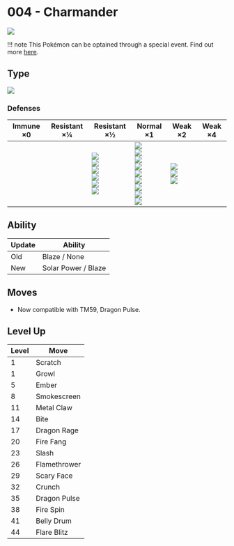 # 004 - Charmander
![][004]

!!! note
    This Pokémon can be optained through a special event. Find out more [here](../../special_events/#kanto-starter).

## Type

![][fire]

### Defenses

Immune ×0 | Resistant ×¼ | Resistant ×½                                                                         | Normal ×1                                                                                                                                         | Weak ×2                                      | Weak ×4 | 
---       | ---          | ---                                                                                  | ---                                                                                                                                               | ---                                          | ---     | 
          |              | ![][bug]<br> ![][steel]<br> ![][fire]<br> ![][grass]<br> ![][ice]<br> ![][fairy]<br> | ![][normal]<br> ![][fighting]<br> ![][flying]<br> ![][poison]<br> ![][ghost]<br> ![][electric]<br> ![][psychic]<br> ![][dragon]<br> ![][dark]<br> | ![][ground]<br> ![][rock]<br> ![][water]<br> |         | 

## Ability

Update | Ability             | 
---    | ---                 | 
Old    | Blaze / None        | 
New    | Solar Power / Blaze | 

## Moves

- Now compatible with TM59, Dragon Pulse.

## Level Up

Level | Move         | 
---   | ---          | 
1     | Scratch      | 
1     | Growl        | 
5     | Ember        | 
8     | Smokescreen  | 
11    | Metal Claw   | 
14    | Bite         | 
17    | Dragon Rage  | 
20    | Fire Fang    | 
23    | Slash        | 
26    | Flamethrower | 
29    | Scary Face   | 
32    | Crunch       | 
35    | Dragon Pulse | 
38    | Fire Spin    | 
41    | Belly Drum   | 
44    | Flare Blitz  | 

[004]: ../img/pokemon/004.png
[normal]: ../img/types/normal.png
[fire]: ../img/types/fire.png
[fighting]: ../img/types/fighting.png
[water]: ../img/types/water.png
[flying]: ../img/types/flying.png
[grass]: ../img/types/grass.png
[poison]: ../img/types/poison.png
[electric]: ../img/types/electric.png
[ground]: ../img/types/ground.png
[psychic]: ../img/types/psychic.png
[rock]: ../img/types/rock.png
[ice]: ../img/types/ice.png
[bug]: ../img/types/bug.png
[dragon]: ../img/types/dragon.png
[ghost]: ../img/types/ghost.png
[dark]: ../img/types/dark.png
[steel]: ../img/types/steel.png
[fairy]: ../img/types/fairy.png
